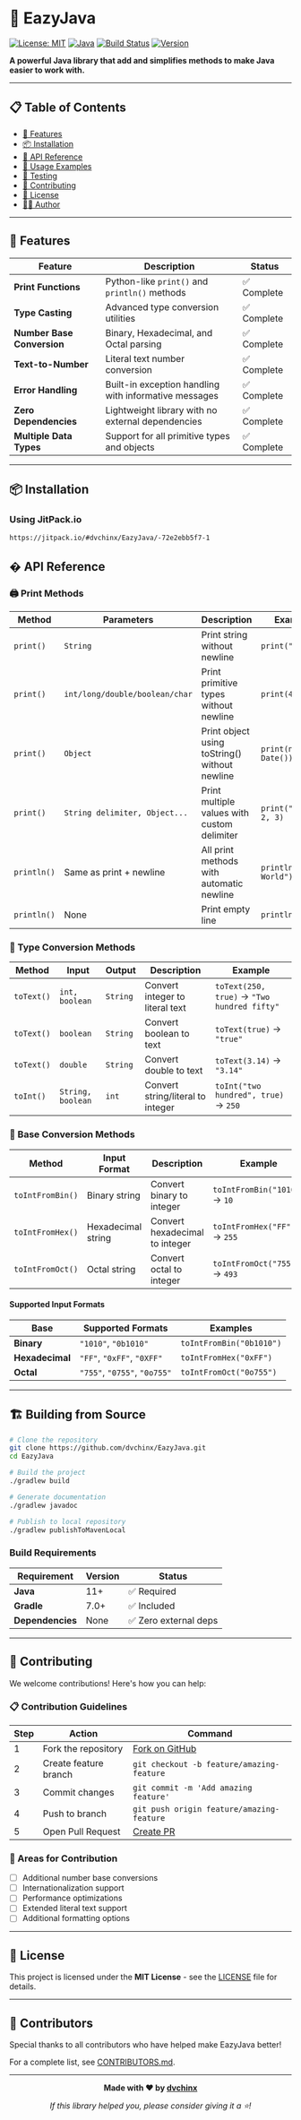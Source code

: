 # 🚀 EazyJava

[![License: MIT](https://img.shields.io/badge/License-MIT-yellow.svg)](https://opensource.org/licenses/MIT)
[![Java](https://img.shields.io/badge/Java-11%2B-orange.svg)](https://www.oracle.com/java/)
[![Build Status](https://img.shields.io/badge/build-passing-brightgreen.svg)](https://github.com/dvchinx/EazyJava)
[![Version](https://img.shields.io/badge/version-1.0.0-blue.svg)](https://github.com/dvchinx/EazyJava/releases)

**A powerful Java library that add and simplifies methods to make Java easier to work with.**

---

## 📋 Table of Contents

- [🌟 Features](#-features)
- [📦 Installation](#-installation)
- [🔧 API Reference](#-api-reference)
- [📖 Usage Examples](#-usage-examples)
- [🧪 Testing](#-testing)
- [🤝 Contributing](#-contributing)
- [📄 License](#-license)
- [👨‍💻 Author](#-author)

---

## 🌟 Features

| Feature | Description | Status |
|---------|-------------|--------|
| **Print Functions** | Python-like `print()` and `println()` methods | ✅ Complete |
| **Type Casting** | Advanced type conversion utilities | ✅ Complete |
| **Number Base Conversion** | Binary, Hexadecimal, and Octal parsing | ✅ Complete |
| **Text-to-Number** | Literal text number conversion | ✅ Complete |
| **Error Handling** | Built-in exception handling with informative messages | ✅ Complete |
| **Zero Dependencies** | Lightweight library with no external dependencies | ✅ Complete |
| **Multiple Data Types** | Support for all primitive types and objects | ✅ Complete |

---

## 📦 Installation

### Using JitPack.io
`https://jitpack.io/#dvchinx/EazyJava/-72e2ebb5f7-1`

## � API Reference

### 🖨️ Print Methods

| Method | Parameters | Description | Example |
|--------|------------|-------------|---------|
| `print()` | `String` | Print string without newline | `print("Hello")` |
| `print()` | `int/long/double/boolean/char` | Print primitive types without newline | `print(42)` |
| `print()` | `Object` | Print object using toString() without newline | `print(new Date())` |
| `print()` | `String delimiter, Object...` | Print multiple values with custom delimiter | `print(", ", 1, 2, 3)` |
| `println()` | Same as print + newline | All print methods with automatic newline | `println("Hello World")` |
| `println()` | None | Print empty line | `println()` |

### 🔄 Type Conversion Methods

| Method | Input | Output | Description | Example |
|--------|-------|--------|-------------|---------|
| `toText()` | `int, boolean` | `String` | Convert integer to literal text | `toText(250, true)` → `"Two hundred fifty"` |
| `toText()` | `boolean` | `String` | Convert boolean to text | `toText(true)` → `"true"` |
| `toText()` | `double` | `String` | Convert double to text | `toText(3.14)` → `"3.14"` |
| `toInt()` | `String, boolean` | `int` | Convert string/literal to integer | `toInt("two hundred", true)` → `250` |

### 🔢 Base Conversion Methods

| Method | Input Format | Description | Example |
|--------|--------------|-------------|---------|
| `toIntFromBin()` | Binary string | Convert binary to integer | `toIntFromBin("1010")` → `10` |
| `toIntFromHex()` | Hexadecimal string | Convert hexadecimal to integer | `toIntFromHex("FF")` → `255` |
| `toIntFromOct()` | Octal string | Convert octal to integer | `toIntFromOct("755")` → `493` |

#### Supported Input Formats

| Base | Supported Formats | Examples |
|------|------------------|----------|
| **Binary** | `"1010"`, `"0b1010"` | `toIntFromBin("0b1010")` |
| **Hexadecimal** | `"FF"`, `"0xFF"`, `"0XFF"` | `toIntFromHex("0xFF")` |
| **Octal** | `"755"`, `"0755"`, `"0o755"` | `toIntFromOct("0o755")` |

---

## 🏗️ Building from Source

```bash
# Clone the repository
git clone https://github.com/dvchinx/EazyJava.git
cd EazyJava

# Build the project
./gradlew build

# Generate documentation
./gradlew javadoc

# Publish to local repository
./gradlew publishToMavenLocal
```

### Build Requirements

| Requirement | Version | Status |
|-------------|---------|--------|
| **Java** | 11+ | ✅ Required |
| **Gradle** | 7.0+ | ✅ Included |
| **Dependencies** | None | ✅ Zero external deps |

---

## 🤝 Contributing

We welcome contributions! Here's how you can help:

### 📋 Contribution Guidelines

| Step | Action | Command |
|------|--------|---------|
| 1 | Fork the repository | [Fork on GitHub](https://github.com/dvchinx/EazyJava/fork) |
| 2 | Create feature branch | `git checkout -b feature/amazing-feature` |
| 3 | Commit changes | `git commit -m 'Add amazing feature'` |
| 4 | Push to branch | `git push origin feature/amazing-feature` |
| 5 | Open Pull Request | [Create PR](https://github.com/dvchinx/EazyJava/pulls) |

### 🎯 Areas for Contribution

- [ ] Additional number base conversions
- [ ] Internationalization support
- [ ] Performance optimizations
- [ ] Extended literal text support
- [ ] Additional formatting options

---

## 📄 License

This project is licensed under the **MIT License** - see the [LICENSE](LICENSE) file for details.

---

## 🙏 Contributors

Special thanks to all contributors who have helped make EazyJava better!

For a complete list, see [CONTRIBUTORS.md](CONTRIBUTORS.md).

---

<div align="center">

**Made with ❤️ by [dvchinx](https://github.com/dvchinx)**

*If this library helped you, please consider giving it a ⭐!*

</div>
